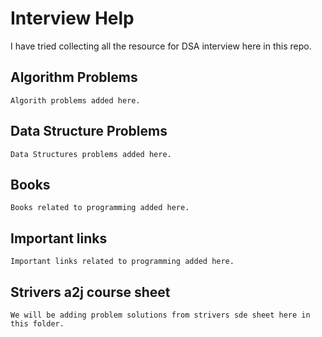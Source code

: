 # Interview Help

I have tried collecting all the resource for DSA interview here in this repo.

## Algorithm Problems
    Algorith problems added here.
## Data Structure Problems
    Data Structures problems added here.
## Books
    Books related to programming added here.
## Important links
    Important links related to programming added here.

## Strivers a2j course sheet
    We will be adding problem solutions from strivers sde sheet here in this folder.
	



